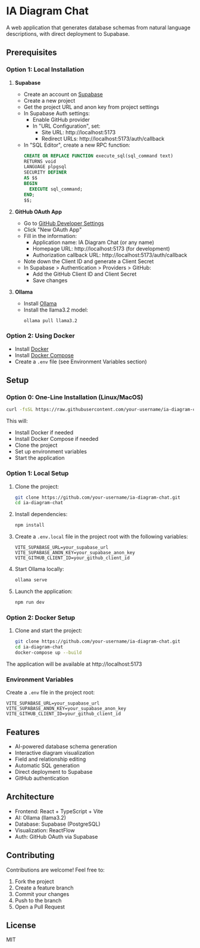 # IA Diagram Chat

A web application that generates database schemas from natural language descriptions, with direct deployment to Supabase.

## Prerequisites

### Option 1: Local Installation
1. **Supabase**
   - Create an account on [Supabase](https://supabase.com)
   - Create a new project
   - Get the project URL and anon key from project settings
   - In Supabase Auth settings:
     * Enable GitHub provider
     * In "URL Configuration", set:
       - Site URL: http://localhost:5173
       - Redirect URLs: http://localhost:5173/auth/callback
   - In "SQL Editor", create a new RPC function:
     ```sql
     CREATE OR REPLACE FUNCTION execute_sql(sql_command text)
     RETURNS void
     LANGUAGE plpgsql
     SECURITY DEFINER
     AS $$
     BEGIN
       EXECUTE sql_command;
     END;
     $$;
     ```

2. **GitHub OAuth App**
   - Go to [GitHub Developer Settings](https://github.com/settings/developers)
   - Click "New OAuth App"
   - Fill in the information:
     * Application name: IA Diagram Chat (or any name)
     * Homepage URL: http://localhost:5173 (for development)
     * Authorization callback URL: http://localhost:5173/auth/callback
   - Note down the Client ID and generate a Client Secret
   - In Supabase > Authentication > Providers > GitHub:
     * Add the GitHub Client ID and Client Secret
     * Save changes

3. **Ollama**
   - Install [Ollama](https://ollama.ai)
   - Install the llama3.2 model:
     ```bash
     ollama pull llama3.2
     ```

### Option 2: Using Docker
- Install [Docker](https://docs.docker.com/get-docker/)
- Install [Docker Compose](https://docs.docker.com/compose/install/)
- Create a `.env` file (see Environment Variables section)

## Setup

### Option 0: One-Line Installation (Linux/MacOS)
```bash
curl -fsSL https://raw.githubusercontent.com/your-username/ia-diagram-chat/main/install.sh | bash
```
This will:
- Install Docker if needed
- Install Docker Compose if needed
- Clone the project
- Set up environment variables
- Start the application

### Option 1: Local Setup
1. Clone the project:
   ```bash
   git clone https://github.com/your-username/ia-diagram-chat.git
   cd ia-diagram-chat
   ```

2. Install dependencies:
   ```bash
   npm install
   ```

3. Create a `.env.local` file in the project root with the following variables:
   ```env
   VITE_SUPABASE_URL=your_supabase_url
   VITE_SUPABASE_ANON_KEY=your_supabase_anon_key
   VITE_GITHUB_CLIENT_ID=your_github_client_id
   ```

4. Start Ollama locally:
   ```bash
   ollama serve
   ```

5. Launch the application:
   ```bash
   npm run dev
   ```

### Option 2: Docker Setup
1. Clone and start the project:
   ```bash
   git clone https://github.com/your-username/ia-diagram-chat.git
   cd ia-diagram-chat
   docker-compose up --build
   ```

The application will be available at http://localhost:5173

### Environment Variables
Create a `.env` file in the project root:
```env
VITE_SUPABASE_URL=your_supabase_url
VITE_SUPABASE_ANON_KEY=your_supabase_anon_key
VITE_GITHUB_CLIENT_ID=your_github_client_id
```

## Features

- AI-powered database schema generation
- Interactive diagram visualization
- Field and relationship editing
- Automatic SQL generation
- Direct deployment to Supabase
- GitHub authentication

## Architecture

- Frontend: React + TypeScript + Vite
- AI: Ollama (llama3.2)
- Database: Supabase (PostgreSQL)
- Visualization: ReactFlow
- Auth: GitHub OAuth via Supabase

## Contributing

Contributions are welcome! Feel free to:
1. Fork the project
2. Create a feature branch
3. Commit your changes
4. Push to the branch
5. Open a Pull Request

## License

MIT
